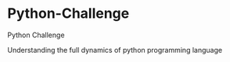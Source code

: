 # Python-Challenge
Python Challenge

Understanding the full dynamics of python programming language
